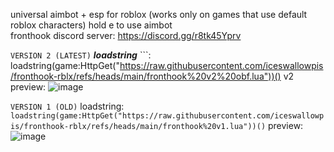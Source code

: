 universal aimbot + esp for roblox (works only on games that use default roblox characters) hold e to use aimbot\
fronthook discord server: https://discord.gg/r8tk45Yprv

```VERSION 2 (LATEST)```
***loadstring*** ```: loadstring(game:HttpGet("https://raw.githubusercontent.com/iceswallowpis/fronthook-rblx/refs/heads/main/fronthook%20v2%20obf.lua"))()
v2 preview:
![image](https://github.com/user-attachments/assets/e4196ce2-b845-45de-9f46-10509b0b3e46)


```VERSION 1 (OLD)```
loadstring: ```loadstring(game:HttpGet("https://raw.githubusercontent.com/iceswallowpis/fronthook-rblx/refs/heads/main/fronthook%20v1.lua"))()```
preview: ![image](https://github.com/user-attachments/assets/f600356a-f204-45ee-b2c9-e92482c7ab62)



